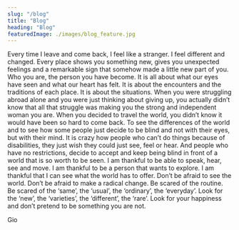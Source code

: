 ```yaml
---
slug: "/blog"
title: "Blog"
heading: "Blog"
featuredImage: ./images/blog_feature.jpg
---
```


Every time I leave and come back, I feel like a stranger. I feel different and changed. Every place shows you something new, gives you unexpected feelings and a remarkable sign that somehow made a little new part of you. Who you are, the person you have become. It is all about what our eyes have seen and what our heart has felt. It is about the encounters and the traditions of each place. It is about the situations. When you were struggling abroad alone and you were just thinking about giving up, you actually didn’t know that all that struggle was making you the strong and independent woman you are. When you decided to travel the world, you didn’t know it would have been so hard to come back. To see the differences of the world and to see how some people just decide to be blind and not with their eyes, but with their mind. It is crazy how people who can’t do things because of disabilities, they just wish they could just see, feel or hear. And people who have no restrictions, decide to accept and keep being blind in front of a world that is so worth to be seen. I am thankful to be able to speak, hear, see and move. I am thankful to be a person that wants to explore. I am thankful that I can see what the world has to offer. Don’t be afraid to see the world. Don’t be afraid to make a radical change. Be scared of the routine. Be scared of the ‘same’, the ‘usual’, the ‘ordinary’, the ‘everyday’. Look for the ‘new’, the ‘varieties’, the ‘different’, the ‘rare’. Look for your happiness and don’t pretend to be something you are not.

<span class='author'>Gio</span>